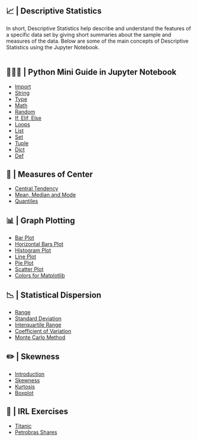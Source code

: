 ## 📈 | Descriptive Statistics
</h1>
</p>

In short, Descriptive Statistics help describe and understand the features of a specific data set by giving short summaries about the sample and measures of the data.
Below are some of the main concepts of Descriptive Statistics using the Jupyter Notebook.
<br />
<br>

## 👨🏻‍🎓 | Python Mini Guide in Jupyter Notebook
- [Import](https://github.com/Sissaz/descriptive-statistics/blob/main/python-guide.ipynb/import.ipynb)
- [String](https://github.com/Sissaz/descriptive-statistics/blob/main/python-guide.ipynb/string.ipynb)
- [Type](https://github.com/Sissaz/descriptive-statistics/blob/main/python-guide.ipynb/type.ipynb)
- [Math](https://github.com/Sissaz/descriptive-statistics/blob/main/python-guide.ipynb/math.ipynb)
- [Random](https://github.com/Sissaz/descriptive-statistics/blob/main/python-guide.ipynb/random.ipynb)
- [If, Elif, Else](https://github.com/Sissaz/descriptive-statistics/blob/main/python-guide.ipynb/if-elif-else.ipynb)
- [Loops](https://github.com/Sissaz/descriptive-statistics/blob/main/python-guide.ipynb/loops.ipynb)
- [List](https://github.com/Sissaz/descriptive-statistics/blob/main/python-guide.ipynb/list.ipynb)
- [Set](https://github.com/Sissaz/descriptive-statistics/blob/main/python-guide.ipynb/set.ipynb)
- [Tuple](https://github.com/Sissaz/descriptive-statistics/blob/main/python-guide.ipynb/tuple.ipynb)
- [Dict](https://github.com/Sissaz/descriptive-statistics/blob/main/python-guide.ipynb/dict.ipynb)
- [Def](https://github.com/Sissaz/descriptive-statistics/blob/main/python-guide.ipynb/def.ipynb)

## 🧮 | Measures of Center
- [Central Tendency](https://github.com/Sissaz/descriptive-statistics/blob/main/central-tendency.ipynb/central-tendency.ipynb)
- [Mean, Median and Mode](https://github.com/Sissaz/descriptive-statistics/blob/main/central-tendency.ipynb/mean-median-mode.ipynb)
- [Quantiles](https://github.com/Sissaz/descriptive-statistics/blob/main/central-tendency.ipynb/quantiles.ipynb)

## 📊 | Graph Plotting
- [Bar Plot](https://github.com/Sissaz/descriptive-statistics/blob/main/plots.ipynb/bar-plot.ipynb)
- [Horizontal Bars Plot](https://github.com/Sissaz/descriptive-statistics/blob/main/plots.ipynb/barh-plot.ipynb)
- [Histogram Plot](https://github.com/Sissaz/descriptive-statistics/blob/main/plots.ipynb/hist-plot.ipynb)
- [Line Plot](https://github.com/Sissaz/descriptive-statistics/blob/main/plots.ipynb/line-plot.ipynb)
- [Pie Plot](https://github.com/Sissaz/descriptive-statistics/blob/main/plots.ipynb/pie-plot.ipynb)
- [Scatter Plot](https://github.com/Sissaz/descriptive-statistics/blob/main/plots.ipynb/scatter-plot.ipynb)
- [Colors for Matplotlib](https://github.com/Sissaz/descriptive-statistics/blob/main/plots.ipynb/colors.ipynb)

## 📉 | Statistical Dispersion
- [Range](https://github.com/Sissaz/descriptive-statistics/blob/main/statistical-dispersion.ipynb/range.ipynb)
- [Standard Deviation](https://github.com/Sissaz/descriptive-statistics/blob/main/statistical-dispersion.ipynb/standard-deviation.ipynb)
- [Interquartile Range](https://github.com/Sissaz/descriptive-statistics/blob/main/statistical-dispersion.ipynb/interquartile-range.ipynb)
- [Coefficient of Variation](https://github.com/Sissaz/descriptive-statistics/blob/main/statistical-dispersion.ipynb/coefficient-of-variation.ipynb)
- [Monte Carlo Method](https://github.com/Sissaz/descriptive-statistics/blob/main/statistical-dispersion.ipynb/monte-carlo-method.ipynb)

## ✏️ | Skewness
- [Introduction](https://github.com/Sissaz/descriptive-statistics/blob/main/skewness.ipynb/README.md)
- [Skewness](https://github.com/Sissaz/descriptive-statistics/blob/main/skewness.ipynb/skewness.ipynb)
- [Kurtosis](https://github.com/Sissaz/descriptive-statistics/blob/main/skewness.ipynb/kurtosis.ipynb)
- [Boxplot](https://github.com/Sissaz/descriptive-statistics/blob/main/skewness.ipynb/boxplot.ipynb)

## 🚀 | IRL Exercises
- [Titanic](https://github.com/Sissaz/descriptive-statistics/blob/main/statistical-dispersion.ipynb/descriptive-statistics-titanic.ipynb)
- [Petrobras Shares](https://github.com/Sissaz/descriptive-statistics/blob/main/statistical-dispersion.ipynb/petrobras-shares.ipynb)
